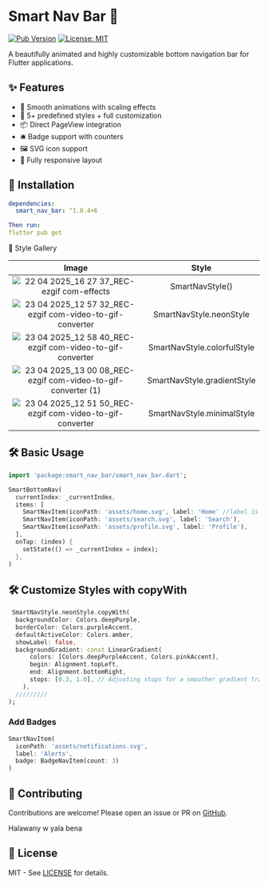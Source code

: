 # Smart Nav Bar 🚀

[![Pub Version](https://img.shields.io/pub/v/smart_nav_bar)](https://pub.dev/packages/smart_nav_bar)
[![License: MIT](https://img.shields.io/badge/license-MIT-purple.svg)](https://opensource.org/licenses/MIT)

A beautifully animated and highly customizable bottom navigation bar for Flutter applications.

## ✨ Features

- 🎯 Smooth animations with scaling effects
- 🎨 5+ predefined styles + full customization
- 📦 Direct PageView integration
- 🛎 Badge support with counters
- 🖼 SVG icon support
- 📱 Fully responsive layout

## 🚀 Installation

```yaml
dependencies:
  smart_nav_bar: ^1.0.4+6

Then run:
flutter pub get
```


🎨 Style Gallery

| Image             |  Style |
:-------------------------:|:-------------------------:
![22 04 2025_16 27 37_REC-ezgif com-effects](https://github.com/user-attachments/assets/14679377-19a1-4494-b178-d42587ed1610) | SmartNavStyle()
![23 04 2025_12 57 32_REC-ezgif com-video-to-gif-converter](https://github.com/user-attachments/assets/d3502110-0707-4d1d-8316-2731bc454ec6) | SmartNavStyle.neonStyle
![23 04 2025_12 58 40_REC-ezgif com-video-to-gif-converter](https://github.com/user-attachments/assets/962d1a00-7d0c-462b-92ce-a604a584a934) | SmartNavStyle.colorfulStyle
![23 04 2025_13 00 08_REC-ezgif com-video-to-gif-converter (1)](https://github.com/user-attachments/assets/bb4c7636-f5fa-4b2c-8f42-703fbb033bd9) | SmartNavStyle.gradientStyle
![23 04 2025_12 51 50_REC-ezgif com-video-to-gif-converter](https://github.com/user-attachments/assets/4762e3f2-8b03-483f-bdf2-e54f94070932) | SmartNavStyle.minimalStyle
## 🛠 Basic Usage

```dart
import 'package:smart_nav_bar/smart_nav_bar.dart';

SmartBottomNav(
  currentIndex: _currentIndex,
  items: [
    SmartNavItem(iconPath: 'assets/home.svg', label: 'Home' //label is optional),
    SmartNavItem(iconPath: 'assets/search.svg', label: 'Search'),
    SmartNavItem(iconPath: 'assets/profile.svg', label: 'Profile'),
  ],
  onTap: (index) {
    setState(() => _currentIndex = index);
  },
)

```

## 🛠 Customize Styles with copyWith

```dart
 SmartNavStyle.neonStyle.copyWith(
  backgroundColor: Colors.deepPurple,
  borderColor: Colors.purpleAccent,
  defaultActiveColor: Colors.amber,
  showLabel: false,
  backgroundGradient: const LinearGradient(
      colors: [Colors.deepPurpleAccent, Colors.pinkAccent],
      begin: Alignment.topLeft,
      end: Alignment.bottomRight,
      stops: [0.3, 1.0], // Adjusting stops for a smoother gradient transition
    ),
  /////////
);
```


### Add Badges
```dart
SmartNavItem(
  iconPath: 'assets/notifications.svg',
  label: 'Alerts',
  badge: BadgeNavItem(count: 3)
)
```



## 🤝 Contributing

Contributions are welcome! Please open an issue or PR on [GitHub](https://github.com/Halawany1/smart_nav_bar).

Halawany w yala bena

## 📜 License

MIT - See [LICENSE](LICENSE) for details.
